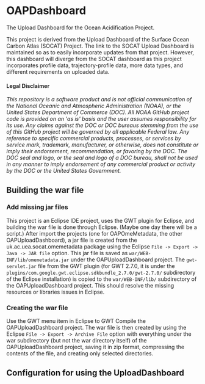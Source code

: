 # OAPDashboard
The Upload Dashboard for the Ocean Acidification Project.

This project is derived from the Upload Dashboard of the
Surface Ocean Carbon Atlas (SOCAT) Project.  The link to
the SOCAT Upload Dashboard is maintained so as to easily
incorporate updates from that project.  However, this
dashboard will diverge from the SOCAT dashboard as this
project incorporates profile data, trajectory-profile data,
more data types, and different requirements on uploaded
data.

#### Legal Disclaimer
*This repository is a software product and is not official communication 
of the National Oceanic and Atmospheric Administration (NOAA), or the 
United States Department of Commerce (DOC).  All NOAA GitHub project 
code is provided on an 'as is' basis and the user assumes responsibility 
for its use.  Any claims against the DOC or DOC bureaus stemming from 
the use of this GitHub project will be governed by all applicable Federal 
law.  Any reference to specific commercial products, processes, or services 
by service mark, trademark, manufacturer, or otherwise, does not constitute 
or imply their endorsement, recommendation, or favoring by the DOC. 
The DOC seal and logo, or the seal and logo of a DOC bureau, shall not 
be used in any manner to imply endorsement of any commercial product 
or activity by the DOC or the United States Government.*


## Building the war file
### Add missing jar files
This project is an Eclipse IDE project, uses the GWT plugin
for Eclipse, and building the war file is done through Eclipse.
(Maybe one day there will be a script.)  After import the
projects (one for OAPOmeMetadata, the other OAPUploadDashboard),
a jar file is created from the uk.ac.uea.socat.omemetadata
package using the Eclipse `File -> Export -> Java -> JAR file`
option.  This jar file is saved as `war/WEB-INF/lib/omemetadata.jar`
under the OAPUploadDashboard project.  The `gwt-servlet.jar`
file from the GWT plugin (for GWT 2.7.0, it is under the
`plugins/com.google.gwt.eclipse.sdkbundle_2.7.0/gwt-2.7.0/`
subdirectory of the Eclipse installation) is copied to the
`war/WEB-INF/lib/` subdirectory of the OAPUploadDashboard project.
This should resolve the missing resources or libraries issues
in Eclipse.

### Creating the war file
Use the GWT menu item in Eclipse to GWT Compile the OAPUploadDashboard
project.  The war file is then created by using the Eclipse
`File -> Export -> Archive File` option with everything under the
war subdirectory (but not the war directory itself) of the 
OAPUploadDashboard project, saving it in zip format, compressing
the contents of the file, and creating only selected directories.


## Configuration for using the UploadDashboard
